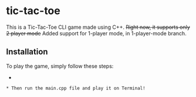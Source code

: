 # tic-tac-toe
This is a Tic-Tac-Toe CLI game made using C++. ~~Right now, it supports only 2 player mode~~ Added support for 1-player mode, in 1-player-mode branch.
## Installation
To play the game, simply follow these steps:
* ```git clone https://github.com/KaustubhDamania/tic-tac-toe.git
```
* Then run the main.cpp file and play it on Terminal!
